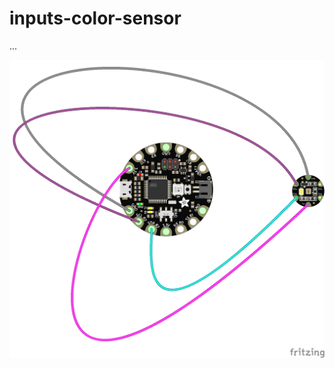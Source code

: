 # inputs-color-sensor

...

<img src="https://github.com/eaziware/wear-me/blob/master/inputs-color-sensor/inputs-color-sensor.png" width="600px"/>
